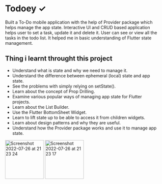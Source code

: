 
# Todoey ✓

Built a To-Do mobile application with the help of Provider package which helps manage the app state. Interactive UI and CRUD based application helps user to set a task, update it and delete it. User can see or view all the tasks in the todo list. It helped me in basic understanding of Flutter state management.

## Thing i learnt throught this project 

- Understand what is state and why we need to manage it.
- Understand the difference between ephemeral (local) state and app state.
- See the problems with simply relying on setState().
- Learn about the concept of Prop Drilling.
- Examine various popular ways of managing app state for Flutter projects.
- Learn about the List Builder.
- Use the Flutter BottomSheet Widget.
- Learn to lift state up to be able to access it from children widgets.
- Learn about design patterns and why they are useful.
- Understand how the Provider package works and use it to manage app state.


<img width="126" alt="Screenshot 2022-07-26 at 21 23 24" src="https://user-images.githubusercontent.com/70427674/181052645-d94f5a9c-1fec-4224-99ce-539b18d4c789.png">
<img width="126" alt="Screenshot 2022-07-26 at 21 23 17" src="https://user-images.githubusercontent.com/70427674/181052657-270a6a3d-6b69-4cdf-8045-52386fe958c3.png">



